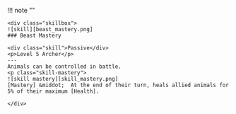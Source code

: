 !!! note ""

    <div class="skillbox">
    ![skill][beast_mastery.png]
    ### Beast Mastery

    <div class="skill">Passive</div>
    <p>Level 5 Archer</p>
    ---
    Animals can be controlled in battle. 
    <p class="skill-mastery">
    ![skill mastery][skill_mastery.png] 
    [Mastery] &middot;  At the end of their turn, heals allied animals for 5% of their maximum [Health]. 

    </div>

